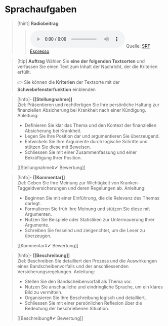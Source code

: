 # Sprachaufgaben

>[!hint] **Radiobeitrag**
>><audio controls><source src="https://download-media.srf.ch/world/audio/Espresso-radio/2024/04/Espresso-radio-c1ac7213-fc62-43ae-8a14-504cfa9a14bf.mp3"></audio>
>>Quelle: [SRF Espresso](https://www.srf.ch/play/radio/redirect/detail/c1ac7213-fc62-43ae-8a14-504cfa9a14bf)

>[!tip] **Auftrag**
>Wählen Sie **eine der folgenden Textsorten** und verfassen Sie einen Text zum Inhalt der Nachricht, der die Kriterien erfüllt.
>
>👉 Sie können die **Kriterien** der Textsorte mit der **Schwebefensterfunktion** einblenden

>[!info]- **[[Stellungnahme]]**  
>Ziel: Präsentieren und rechtfertigen Sie Ihre persönliche Haltung zur finanziellen Absicherung bei Krankheit nach einer Kündigung.
>Anleitung: 
> - Definieren Sie klar das Thema und den Kontext der finanziellen Absicherung bei Krankheit.
> - Legen Sie Ihre Position dar und argumentieren Sie überzeugend.
> - Entwickeln Sie Ihre Argumente durch logische Schritte und stützen Sie diese mit Beweisen.
> - Schliessen Sie mit einer Zusammenfassung und einer Bekräftigung Ihrer Position.
>
>[[Stellungnahme#✔ Bewertung]]

>[!info]- **[[Kommentar]]**  
>Ziel: Geben Sie Ihre Meinung zur Wichtigkeit von Kranken-Taggeldversicherungen und deren Regelungen ab.
>Anleitung: 
> - Beginnen Sie mit einer Einführung, die die Relevanz des Themas darlegt.
> - Formulieren Sie früh Ihre Meinung und stützen Sie diese mit Argumenten.
> - Nutzen Sie Beispiele oder Statistiken zur Untermauerung Ihrer Argumente.
> - Schreiben Sie fesselnd und zielgerichtet, um die Leser zu überzeugen.
>
>[[Kommentar#✔ Bewertung]]

>[!info]- **[[Beschreibung]]**  
>Ziel: Beschreiben Sie detailliert den Prozess und die Auswirkungen eines Bandscheibenvorfalls und der anschliessenden Versicherungsregelungen.
>Anleitung: 
> - Stellen Sie den Bandscheibenvorfall als Thema vor.
> - Nutzen Sie anschauliche und eindringliche Sprache, um ein klares Bild zu vermitteln.
> - Organisieren Sie Ihre Beschreibung logisch und detailliert.
> - Schliessen Sie mit einer persönlichen Reflexion über die Bedeutung der beschriebenen Situation.
>
>[[Beschreibung#✔ Bewertung]]
